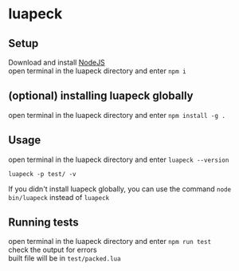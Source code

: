 # luapeck

## Setup
Download and install [NodeJS](https://nodejs.org/)  
open terminal in the luapeck directory and enter `npm i`  

## (optional) installing luapeck globally
open terminal in the luapeck directory and enter `npm install -g .`

## Usage
open terminal in the luapeck directory and enter `luapeck --version`

```
luapeck -p test/ -v
```
If you didn't install luapeck globally, you can use the command `node bin/luapeck` instead of `luapeck`
## Running tests
open terminal in the luapeck directory and enter `npm run test`  
check the output for errors  
built file will be in `test/packed.lua`